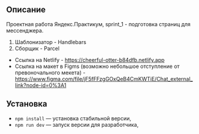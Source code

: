 ## Описание

Проектная работа Яндекс.Практикум, sprint_1 - подготовка страниц для мессенджера.

1. Шаблонизатор - Handlebars
2. Сборщик - Parcel

- Ссылка на Netlify - https://cheerful-otter-b84dfb.netlify.app
- Ссылка на макет в Figms (возможно небольшое отступление от превоночального мекета) - https://www.figma.com/file/jF5fFFzgGOxQeB4CmKWTiE/Chat_external_link?node-id=0%3A1

## Установка

- `npm install` — установка стабильной версии,
- `npm run dev` — запуск версии для разработчика,
